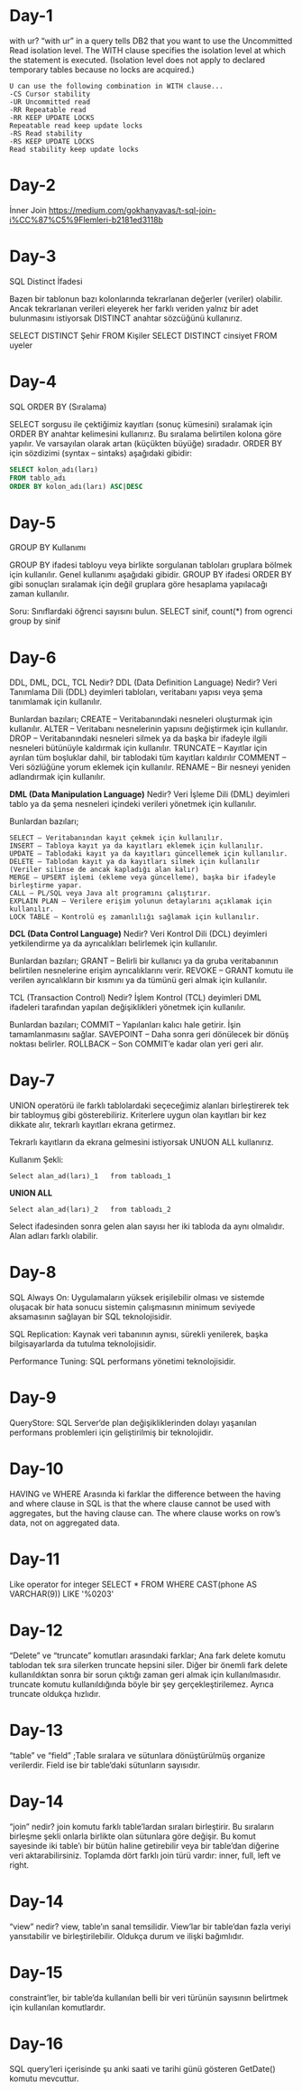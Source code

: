 # Day-1
with ur?
“with ur” in a query tells DB2 that you want to use the Uncommitted Read isolation level.
The WITH clause specifies the isolation level at which the statement is executed. 
(Isolation level does not apply to declared temporary tables because no locks are acquired.)
```
U can use the following combination in WITH clause...
-CS Cursor stability
-UR Uncommitted read
-RR Repeatable read
-RR KEEP UPDATE LOCKS
Repeatable read keep update locks
-RS Read stability
-RS KEEP UPDATE LOCKS
Read stability keep update locks
```

# Day-2
İnner Join
https://medium.com/gokhanyavas/t-sql-join-i%CC%87%C5%9Flemleri-b2181ed3118b

# Day-3
SQL Distinct İfadesi

Bazen bir tablonun bazı kolonlarında tekrarlanan değerler (veriler) olabilir.
Ancak tekrarlanan verileri eleyerek her farklı veriden yalnız bir adet 
bulunmasını istiyorsak DISTINCT anahtar sözcüğünü kullanırız.

SELECT DISTINCT Şehir FROM Kişiler
SELECT DISTINCT cinsiyet FROM uyeler

# Day-4
SQL ORDER BY (Sıralama)

SELECT sorgusu ile çektiğimiz kayıtları (sonuç kümesini) 
sıralamak için ORDER BY anahtar kelimesini kullanırız. 
Bu sıralama belirtilen kolona göre yapılır. Ve varsayılan olarak artan
(küçükten büyüğe) sıradadır. 
ORDER BY için sözdizimi (syntax – sintaks) aşağıdaki gibidir:
``` sql
SELECT kolon_adı(ları)
FROM tablo_adı
ORDER BY kolon_adı(ları) ASC|DESC
```
# Day-5
GROUP BY Kullanımı

GROUP BY ifadesi tabloyu veya birlikte sorgulanan tabloları
gruplara bölmek için kullanılır. Genel kullanımı aşağıdaki gibidir. 
GROUP BY ifadesi ORDER BY gibi sonuçları sıralamak için değil 
gruplara göre hesaplama yapılacağı zaman kullanılır.

Soru: Sınıflardaki öğrenci sayısını bulun.
SELECT sinif, count(*) from ogrenci group by sinif

# Day-6
DDL, DML, DCL, TCL Nedir?
DDL (Data Definition Language) Nedir?
Veri Tanımlama Dili (DDL) deyimleri tabloları, veritabanı yapısı veya şema tanımlamak için kullanılır.

Bunlardan bazıları;
CREATE – Veritabanındaki nesneleri oluşturmak için kullanılır.
ALTER – Veritabanı nesnelerinin yapısını değiştirmek için kullanılır.
DROP – Veritabanındaki nesneleri silmek ya da başka bir ifadeyle ilgili nesneleri bütünüyle kaldırmak için kullanılır.
TRUNCATE – Kayıtlar için ayrılan tüm boşluklar dahil, bir tablodaki tüm kayıtları kaldırılır
COMMENT – Veri sözlüğüne yorum eklemek için kullanılır.
RENAME – Bir nesneyi yeniden adlandırmak için kullanılır.

**DML (Data Manipulation Language)** Nedir?
Veri İşleme Dili (DML) deyimleri tablo ya da şema nesneleri içindeki verileri yönetmek için kullanılır.

Bunlardan bazıları;
```
SELECT – Veritabanından kayıt çekmek için kullanılır.
INSERT – Tabloya kayıt ya da kayıtları eklemek için kullanılır.
UPDATE – Tablodaki kayıt ya da kayıtları güncellemek için kullanılır.
DELETE – Tablodan kayıt ya da kayıtları silmek için kullanılır (Veriler silinse de ancak kapladığı alan kalır)
MERGE – UPSERT işlemi (ekleme veya güncelleme), başka bir ifadeyle birleştirme yapar.
CALL – PL/SQL veya Java alt programını çalıştırır.
EXPLAIN PLAN – Verilere erişim yolunun detaylarını açıklamak için kullanılır.
LOCK TABLE – Kontrolü eş zamanlılığı sağlamak için kullanılır.
```
**DCL (Data Control Language)** Nedir?
Veri Kontrol Dili (DCL) deyimleri yetkilendirme ya da ayrıcalıkları belirlemek için kullanılır.

Bunlardan bazıları;
GRANT – Belirli bir kullanıcı ya da gruba veritabanının belirtilen nesnelerine erişim ayrıcalıklarını verir.
REVOKE – GRANT komutu ile verilen ayrıcalıkların bir kısmını ya da tümünü geri almak için kullanılır.

TCL (Transaction Control) Nedir?
İşlem Kontrol (TCL) deyimleri DML ifadeleri tarafından yapılan değişiklikleri yönetmek için kullanılır.

Bunlardan bazıları;
COMMIT – Yapılanları kalıcı hale getirir. İşin tamamlanmasını sağlar.
SAVEPOINT – Daha sonra geri dönülecek bir dönüş noktası belirler.
ROLLBACK – Son COMMIT’e kadar olan yeri geri alır.

# Day-7
UNION operatörü ile farklı tablolardaki seçeceğimiz alanları birleştirerek tek bir tabloymuş gibi gösterebiliriz. Kriterlere uygun olan kayıtları bir kez dikkate alır, tekrarlı kayıtları ekrana getirmez.

Tekrarlı kayıtların da ekrana gelmesini istiyorsak  UNUON ALL kullanırız.

Kullanım Şekli:
```
Select alan_ad(ları)_1   from tabloadı_1
```
**UNION ALL**
```
Select alan_ad(ları)_2   from tabloadı_2
```
Select ifadesinden sonra gelen alan sayısı her iki tabloda da aynı olmalıdır. Alan adları farklı olabilir.

# Day-8 
SQL Always On: Uygulamaların yüksek erişilebilir olması ve sistemde oluşacak bir hata sonucu sistemin çalışmasının minimum seviyede aksamasının sağlayan bir SQL teknolojisidir.

SQL Replication: Kaynak veri tabanının aynısı, sürekli yenilerek, başka bilgisayarlarda da tutulma teknolojisidir.

Performance Tuning: SQL performans yönetimi teknolojisidir.

# Day-9
QueryStore: SQL Server‘de plan değişikliklerinden dolayı yaşanılan performans problemleri için geliştirilmiş bir teknolojidir.

# Day-10
HAVING ve  WHERE Arasında ki farklar
the difference between the having and where clause in SQL is that the where clause cannot be used with aggregates, but the having clause can.
The where clause works on row’s data, not on aggregated data. 

# Day-11
Like operator for integer
SELECT * FROM WHERE CAST(phone AS VARCHAR(9)) LIKE '%0203'

# Day-12
 “Delete” ve “truncate” komutları arasındaki farklar; Ana fark delete komutu tablodan tek sıra silerken truncate hepsini siler.
Diğer bir önemli fark delete kullanıldıktan sonra bir sorun çıktığı zaman geri almak için kullanılmasıdır.
truncate komutu kullanıldığında böyle bir şey gerçekleştirilemez. Ayrıca truncate oldukça hızlıdır.

# Day-13
“table” ve “field” ;Table sıralara ve sütunlara dönüştürülmüş organize verilerdir.
Field ise bir table’daki sütunların sayısıdır.

# Day-14
“join” nedir?
join komutu farklı table’lardan sıraları birleştirir. Bu sıraların birleşme şekli onlarla birlikte olan sütunlara göre değişir.
Bu komut sayesinde iki table’ı bir bütün haline getirebilir veya bir table’dan diğerine veri aktarabilirsiniz.
Toplamda dört farklı join türü vardır: inner, full, left ve right.

# Day-14
“view” nedir?
view, table’ın sanal temsilidir. View’lar bir table’dan fazla veriyi yansıtabilir ve birleştirilebilir. Oldukça durum ve ilişki bağımlıdır.

# Day-15
constraint’ler, bir table’da kullanılan belli bir veri türünün sayısının belirtmek için kullanılan komutlardır.

# Day-16
SQL query’leri içerisinde şu anki saati ve tarihi günü gösteren GetDate() komutu mevcuttur.